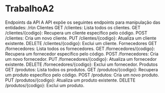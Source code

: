 # TrabalhoA2

Endpoints da API
A API expõe os seguintes endpoints para manipulação das entidades:
/n\n
Clientes
GET /clientes: Lista todos os clientes.
GET /clientes/{codigo}: Recupera um cliente específico pelo código.
POST /clientes: Cria um novo cliente.
PUT /clientes/{codigo}: Atualiza um cliente existente.
DELETE /clientes/{codigo}: Exclui um cliente.
Fornecedores
GET /fornecedores: Lista todos os fornecedores.
GET /fornecedores/{codigo}: Recupera um fornecedor específico pelo código.
POST /fornecedores: Cria um novo fornecedor.
PUT /fornecedores/{codigo}: Atualiza um fornecedor existente.
DELETE /fornecedores/{codigo}: Exclui um fornecedor.
Produtos
GET /produtos: Lista todos os produtos.
GET /produtos/{codigo}: Recupera um produto específico pelo código.
POST /produtos: Cria um novo produto.
PUT /produtos/{codigo}: Atualiza um produto existente.
DELETE /produtos/{codigo}: Exclui um produto.
